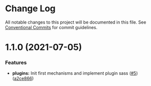 # Change Log

All notable changes to this project will be documented in this file.
See [Conventional Commits](https://conventionalcommits.org) for commit guidelines.

# 1.1.0 (2021-07-05)


### Features

* **plugins:** Init first mechanisms and implement plugin sass ([#5](https://github.com/arichard-info/svelte-static/issues/5)) ([a2ce866](https://github.com/arichard-info/svelte-static/commit/a2ce866c56855291a0262dfa5eae879ac0d7ddaa))
